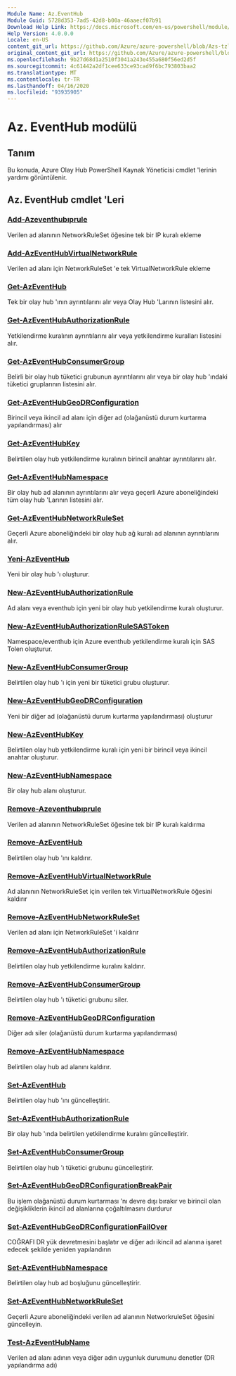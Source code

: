 ```yaml
---
Module Name: Az.EventHub
Module Guid: 5728d353-7ad5-42d8-b00a-46aaecf07b91
Download Help Link: https://docs.microsoft.com/en-us/powershell/module/az.eventhub
Help Version: 4.0.0.0
Locale: en-US
content_git_url: https://github.com/Azure/azure-powershell/blob/Azs-tzl/src/EventHub/EventHub/help/Az.EventHub.md
original_content_git_url: https://github.com/Azure/azure-powershell/blob/Azs-tzl/src/EventHub/EventHub/help/Az.EventHub.md
ms.openlocfilehash: 9b27d68d1a2510f3041a243e455a680f56ed2d5f
ms.sourcegitcommit: 4c61442a2df1cee633ce93cad9f6bc793803baa2
ms.translationtype: MT
ms.contentlocale: tr-TR
ms.lasthandoff: 04/16/2020
ms.locfileid: "93935905"
---
```

# Az. EventHub modülü
## Tanım
Bu konuda, Azure Olay Hub PowerShell Kaynak Yöneticisi cmdlet 'lerinin yardımı görüntülenir.

## Az. EventHub cmdlet 'Leri
### [Add-Azeventhubıprule](Add-AzEventHubIPRule.md)
Verilen ad alanının NetworkRuleSet öğesine tek bir IP kuralı ekleme

### [Add-AzEventHubVirtualNetworkRule](Add-AzEventHubVirtualNetworkRule.md)
Verilen ad alanı için NetworkRuleSet 'e tek VirtualNetworkRule ekleme

### [Get-AzEventHub](Get-AzEventHub.md)
Tek bir olay hub 'ının ayrıntılarını alır veya Olay Hub 'Larının listesini alır.

### [Get-AzEventHubAuthorizationRule](Get-AzEventHubAuthorizationRule.md)
Yetkilendirme kuralının ayrıntılarını alır veya yetkilendirme kuralları listesini alır.

### [Get-AzEventHubConsumerGroup](Get-AzEventHubConsumerGroup.md)
Belirli bir olay hub tüketici grubunun ayrıntılarını alır veya bir olay hub 'ındaki tüketici gruplarının listesini alır.

### [Get-AzEventHubGeoDRConfiguration](Get-AzEventHubGeoDRConfiguration.md)
Birincil veya ikincil ad alanı için diğer ad (olağanüstü durum kurtarma yapılandırması) alır

### [Get-AzEventHubKey](Get-AzEventHubKey.md)
Belirtilen olay hub yetkilendirme kuralının birincil anahtar ayrıntılarını alır.

### [Get-AzEventHubNamespace](Get-AzEventHubNamespace.md)
Bir olay hub ad alanının ayrıntılarını alır veya geçerli Azure aboneliğindeki tüm olay hub 'Larının listesini alır.

### [Get-AzEventHubNetworkRuleSet](Get-AzEventHubNetworkRuleSet.md)
Geçerli Azure aboneliğindeki bir olay hub ağ kuralı ad alanının ayrıntılarını alır.

### [Yeni-AzEventHub](New-AzEventHub.md)
Yeni bir olay hub 'ı oluşturur.

### [New-AzEventHubAuthorizationRule](New-AzEventHubAuthorizationRule.md)
Ad alanı veya eventhub için yeni bir olay hub yetkilendirme kuralı oluşturur.

### [New-AzEventHubAuthorizationRuleSASToken](New-AzEventHubAuthorizationRuleSASToken.md)
Namespace/eventhub için Azure eventhub yetkilendirme kuralı için SAS Tolen oluşturur. 

### [New-AzEventHubConsumerGroup](New-AzEventHubConsumerGroup.md)
Belirtilen olay hub 'ı için yeni bir tüketici grubu oluşturur.

### [New-AzEventHubGeoDRConfiguration](New-AzEventHubGeoDRConfiguration.md)
Yeni bir diğer ad (olağanüstü durum kurtarma yapılandırması) oluşturur

### [New-AzEventHubKey](New-AzEventHubKey.md)
Belirtilen olay hub yetkilendirme kuralı için yeni bir birincil veya ikincil anahtar oluşturur.

### [New-AzEventHubNamespace](New-AzEventHubNamespace.md)
Bir olay hub alanı oluşturur.

### [Remove-Azeventhubıprule](Remove-AzEventHubIPRule.md)
Verilen ad alanının NetworkRuleSet öğesine tek bir IP kuralı kaldırma

### [Remove-AzEventHub](Remove-AzEventHub.md)
Belirtilen olay hub 'ını kaldırır.

### [Remove-AzEventHubVirtualNetworkRule](Remove-AzEventHubVirtualNetworkRule.md)
Ad alanının NetworkRuleSet için verilen tek VirtualNetworkRule öğesini kaldırır

### [Remove-AzEventHubNetworkRuleSet](Remove-AzEventHubNetworkRuleSet.md)
Verilen ad alanı için NetworkRuleSet 'i kaldırır

### [Remove-AzEventHubAuthorizationRule](Remove-AzEventHubAuthorizationRule.md)
Belirtilen olay hub yetkilendirme kuralını kaldırır.

### [Remove-AzEventHubConsumerGroup](Remove-AzEventHubConsumerGroup.md)
Belirtilen olay hub 'ı tüketici grubunu siler.

### [Remove-AzEventHubGeoDRConfiguration](Remove-AzEventHubGeoDRConfiguration.md)
Diğer adı siler (olağanüstü durum kurtarma yapılandırması)

### [Remove-AzEventHubNamespace](Remove-AzEventHubNamespace.md)
Belirtilen olay hub ad alanını kaldırır.

### [Set-AzEventHub](Set-AzEventHub.md)
Belirtilen olay hub 'ını güncelleştirir.

### [Set-AzEventHubAuthorizationRule](Set-AzEventHubAuthorizationRule.md)
Bir olay hub 'ında belirtilen yetkilendirme kuralını güncelleştirir.

### [Set-AzEventHubConsumerGroup](Set-AzEventHubConsumerGroup.md)
Belirtilen olay hub 'ı tüketici grubunu güncelleştirir.

### [Set-AzEventHubGeoDRConfigurationBreakPair](Set-AzEventHubGeoDRConfigurationBreakPair.md)
Bu işlem olağanüstü durum kurtarması 'nı devre dışı bırakır ve birincil olan değişikliklerin ikincil ad alanlarına çoğaltılmasını durdurur

### [Set-AzEventHubGeoDRConfigurationFailOver](Set-AzEventHubGeoDRConfigurationFailOver.md)
COĞRAFI DR yük devretmesini başlatır ve diğer adı ikincil ad alanına işaret edecek şekilde yeniden yapılandırın

### [Set-AzEventHubNamespace](Set-AzEventHubNamespace.md)
Belirtilen olay hub ad boşluğunu güncelleştirir.

### [Set-AzEventHubNetworkRuleSet](Set-AzEventHubNetworkRuleSet.md)
Geçerli Azure aboneliğindeki verilen ad alanının NetworkruleSet öğesini güncelleyin.

### [Test-AzEventHubName](Test-AzEventHubName.md)
Verilen ad alanı adının veya diğer adın uygunluk durumunu denetler (DR yapılandırma adı)

